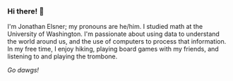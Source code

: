 ### Hi there! 👋

<!--
**JEElsner/jeelsner** is a ✨ _special_ ✨ repository because its `README.md` (this file) appears on your GitHub profile.

Here are some ideas to get you started:

- 🔭 I’m currently working on ...
- 🌱 I’m currently learning ...
- 👯 I’m looking to collaborate on ...
- 🤔 I’m looking for help with ...
- 💬 Ask me about ...
- 📫 How to reach me: ...
- 😄 Pronouns: ...
- ⚡ Fun fact: ...
-->
I'm Jonathan Elsner; my pronouns are he/him. I studied math at the University of Washington. I'm passionate about using data to understand the world around us, and the use of computers to process that information. In my free time, I enjoy hiking, playing board games with my friends, and listening to and playing the trombone.

*Go dawgs!*
